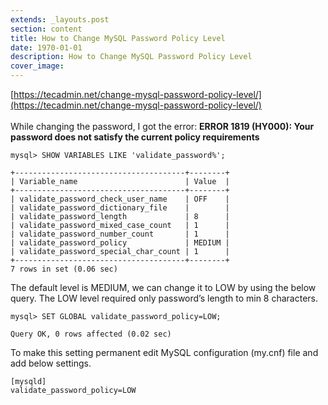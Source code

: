 ```yaml
---
extends: _layouts.post
section: content
title: How to Change MySQL Password Policy Level
date: 1970-01-01
description: How to Change MySQL Password Policy Level
cover_image: 
---
```


[https://tecadmin.net/change-mysql-password-policy-level/](https://tecadmin.net/change-mysql-password-policy-level/)
<br><br>
While changing the password, I got the error: **ERROR 1819 (HY000): Your password does not satisfy the current policy requirements**
```mysql
mysql> SHOW VARIABLES LIKE 'validate_password%';
 
+--------------------------------------+--------+
| Variable_name                        | Value  |
+--------------------------------------+--------+
| validate_password_check_user_name    | OFF    |
| validate_password_dictionary_file    |        |
| validate_password_length             | 8      |
| validate_password_mixed_case_count   | 1      |
| validate_password_number_count       | 1      |
| validate_password_policy             | MEDIUM |
| validate_password_special_char_count | 1      |
+--------------------------------------+--------+
7 rows in set (0.06 sec)
```
The default level is MEDIUM, we can change it to LOW by using the below query. The LOW level required only password’s length to min 8 characters.
```mysql
mysql> SET GLOBAL validate_password_policy=LOW;
 
Query OK, 0 rows affected (0.02 sec)
```
To make this setting permanent edit MySQL configuration (my.cnf) file and add below settings.
```mysql
[mysqld]
validate_password_policy=LOW
```